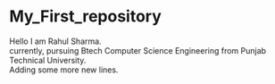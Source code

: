 # My_First_repository

Hello I am Rahul Sharma. 
<br>
currently, pursuing Btech Computer Science Engineering from Punjab Technical University.
<br>
Adding some more new lines.
